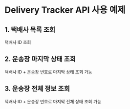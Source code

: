 # Delivery Tracker API 사용 예제

## 1. 택배사 목록 조회
택배사 ID 조회

## 2. 운송장 마지막 상태 조회
택배사 ID +  운송장 번호로 마지막 상태 조회 가능

## 3. 운송장 전체 정보 조회
택배사 ID +  운송장 번호로 마지막 전체 상태 조회 가능
